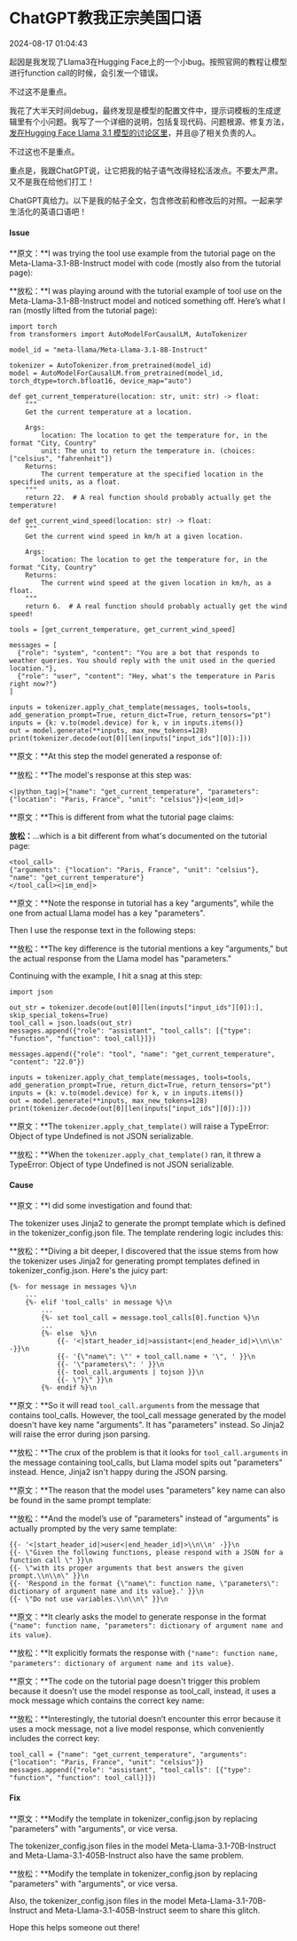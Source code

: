 # ChatGPT教我正宗美国口语

2024-08-17 01:04:43

起因是我发现了Llama3在Hugging Face上的一个小bug。按照官网的教程让模型进行function call的时候，会引发一个错误。

不过这不是重点。

我花了大半天时间debug，最终发现是模型的配置文件中，提示词模板的生成逻辑里有个小问题。我写了一个详细的说明，包括复现代码、问题根源、修复方法，[发在Hugging Face Llama 3.1 模型的讨论区里](https://huggingface.co/meta-llama/Meta-Llama-3.1-8B-Instruct/discussions/104)，并且@了相关负责的人。

不过这也不是重点。

重点是，我跟ChatGPT说，让它把我的帖子语气改得轻松活泼点。不要太严肃。又不是我在给他们打工！

ChatGPT真给力。以下是我的帖子全文，包含修改前和修改后的对照。一起来学生活化的英语口语吧！

#### Issue

**原文：**I was trying the tool use example from the tutorial page on the Meta-Llama-3.1-8B-Instruct model with code (mostly also from the tutorial page):

**放松：**I was playing around with the tutorial example of tool use on the Meta-Llama-3.1-8B-Instruct model and noticed something off. Here’s what I ran (mostly lifted from the tutorial page):

```
import torch
from transformers import AutoModelForCausalLM, AutoTokenizer

model_id = "meta-llama/Meta-Llama-3.1-8B-Instruct"

tokenizer = AutoTokenizer.from_pretrained(model_id)
model = AutoModelForCausalLM.from_pretrained(model_id, torch_dtype=torch.bfloat16, device_map="auto")

def get_current_temperature(location: str, unit: str) -> float:
    """
    Get the current temperature at a location.
    
    Args:
        location: The location to get the temperature for, in the format "City, Country"
        unit: The unit to return the temperature in. (choices: ["celsius", "fahrenheit"])
    Returns:
        The current temperature at the specified location in the specified units, as a float.
    """
    return 22.  # A real function should probably actually get the temperature!

def get_current_wind_speed(location: str) -> float:
    """
    Get the current wind speed in km/h at a given location.
    
    Args:
        location: The location to get the temperature for, in the format "City, Country"
    Returns:
        The current wind speed at the given location in km/h, as a float.
    """
    return 6.  # A real function should probably actually get the wind speed!

tools = [get_current_temperature, get_current_wind_speed]

messages = [
  {"role": "system", "content": "You are a bot that responds to weather queries. You should reply with the unit used in the queried location."},
  {"role": "user", "content": "Hey, what's the temperature in Paris right now?"}
]

inputs = tokenizer.apply_chat_template(messages, tools=tools, add_generation_prompt=True, return_dict=True, return_tensors="pt")
inputs = {k: v.to(model.device) for k, v in inputs.items()}
out = model.generate(**inputs, max_new_tokens=128)
print(tokenizer.decode(out[0][len(inputs["input_ids"][0]):]))
```

**原文：**At this step the model generated a response of:

**放松：**The model's response at this step was:

```
<|python_tag|>{"name": "get_current_temperature", "parameters": {"location": "Paris, France", "unit": "celsius"}}<|eom_id|>
```

**原文：**This is different from what the tutorial page claims:

**放松：**...which is a bit different from what's documented on the tutorial page:

```
<tool_call>
{"arguments": {"location": "Paris, France", "unit": "celsius"}, "name": "get_current_temperature"}
</tool_call><|im_end|>
```

**原文：**Note the response in tutorial has a key "arguments", while the one from actual Llama model has a key "parameters".

Then I use the response text in the following steps:

**放松：**The key difference is the tutorial mentions a key "arguments," but the actual response from the Llama model has "parameters."

Continuing with the example, I hit a snag at this step:

```
import json

out_str = tokenizer.decode(out[0][len(inputs["input_ids"][0]):], skip_special_tokens=True)
tool_call = json.loads(out_str)
messages.append({"role": "assistant", "tool_calls": [{"type": "function", "function": tool_call}]})

messages.append({"role": "tool", "name": "get_current_temperature", "content": "22.0"})

inputs = tokenizer.apply_chat_template(messages, tools=tools, add_generation_prompt=True, return_dict=True, return_tensors="pt")
inputs = {k: v.to(model.device) for k, v in inputs.items()}
out = model.generate(**inputs, max_new_tokens=128)
print(tokenizer.decode(out[0][len(inputs["input_ids"][0]):]))
```

**原文：**The `tokenizer.apply_chat_template()` will raise a TypeError: Object of type Undefined is not JSON serializable.

**放松：**When the `tokenizer.apply_chat_template()` ran, it threw a TypeError: Object of type Undefined is not JSON serializable.

#### Cause

**原文：**I did some investigation and found that:

The tokenizer uses Jinja2 to generate the prompt template which is defined in the tokenizer_config.json file. The template rendering logic includes this:

**放松：**Diving a bit deeper, I discovered that the issue stems from how the tokenizer uses Jinja2 for generating prompt templates defined in tokenizer_config.json. Here's the juicy part:

```
{%- for message in messages %}\n
    ...
    {%- elif 'tool_calls' in message %}\n
        ...
        {%- set tool_call = message.tool_calls[0].function %}\n
        ...
        {%- else  %}\n
            {{- '<|start_header_id|>assistant<|end_header_id|>\\n\\n' -}}\n
            {{- '{\"name\": \"' + tool_call.name + '\", ' }}\n
            {{- '\"parameters\": ' }}\n
            {{- tool_call.arguments | tojson }}\n
            {{- \"}\" }}\n
        {%- endif %}\n
```

**原文：**So it will read `tool_call.arguments` from the message that contains tool_calls. However, the tool_call message generated by the model doesn't have key name "arguments". It has "parameters" instead. So Jinja2 will raise the error during json parsing.

**放松：**The crux of the problem is that it looks for `tool_call.arguments` in the message containing tool_calls, but Llama model spits out "parameters" instead. Hence, Jinja2 isn't happy during the JSON parsing.

**原文：**The reason that the model uses "parameters" key name can also be found in the same prompt template:

**放松：**And the model’s use of "parameters" instead of "arguments" is actually prompted by the very same template:

```
{{- '<|start_header_id|>user<|end_header_id|>\\n\\n' -}}\n
{{- \"Given the following functions, please respond with a JSON for a function call \" }}\n
{{- \"with its proper arguments that best answers the given prompt.\\n\\n\" }}\n
{{- 'Respond in the format {\"name\": function name, \"parameters\": dictionary of argument name and its value}.' }}\n
{{- \"Do not use variables.\\n\\n\" }}\n
```

**原文：**It clearly asks the model to generate response in the format `{"name": function name, "parameters": dictionary of argument name and its value}`.

**放松：**It explicitly formats the response with `{"name": function name, "parameters": dictionary of argument name and its value}`.

**原文：**The code on the tutorial page doesn't trigger this problem because it doesn't use the model response as tool_call, instead, it uses a mock message which contains the correct key name:

**放松：**Interestingly, the tutorial doesn’t encounter this error because it uses a mock message, not a live model response, which conveniently includes the correct key:

```
tool_call = {"name": "get_current_temperature", "arguments": {"location": "Paris, France", "unit": "celsius"}}
messages.append({"role": "assistant", "tool_calls": [{"type": "function", "function": tool_call}]})
```

#### Fix

**原文：**Modify the template in tokenizer_config.json by replacing "parameters" with "arguments", or vice versa.

The tokenizer_config.json files in the model Meta-Llama-3.1-70B-Instruct and Meta-Llama-3.1-405B-Instruct also have the same problem.

**放松：**Modify the template in tokenizer_config.json by replacing "parameters" with "arguments", or vice versa.

Also, the tokenizer_config.json files in the model Meta-Llama-3.1-70B-Instruct and Meta-Llama-3.1-405B-Instruct seem to share this glitch.

Hope this helps someone out there!
